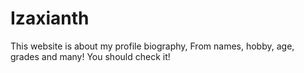 # Izaxianth
This website is about my profile biography, From names, hobby, age, grades and many! You should check it!
